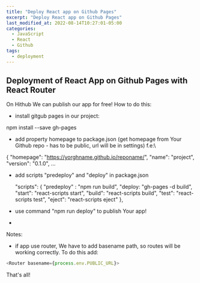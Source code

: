 ```yaml
---
title: "Deploy React app on Github Pages"
excerpt: "Deploy React app on Github Pages"
last_modified_at: 2022-08-14T10:27:01-05:00
categories:
  - JavaScript
  - React
  - Github
tags: 
  - deployment
---
```


<!-- short introduction -->
## Deployment of React App on Github Pages with React Router

On Hithub We can publish our app for free!
How to do this:
- install gitgub pages in our project: 

npm install --save gh-pages


- add property homepage to package.json (get homepage from Your Github repo - has to be public, url will be in settings) f.e:\

{
  "homepage": "https://yorghname.github.io/reponame/",
  "name": "project",
  "version": "0.1.0",
  ...


- add scripts "predeploy" and "deploy" in package.json

  "scripts": {
    "predeploy" : "npm run build",
    "deploy: "gh-pages -d build",
    "start": "react-scripts start",
    "build": "react-scripts build",
    "test": "react-scripts test",
    "eject": "react-scripts eject"
  },


- use command "npm run deploy" to publish Your app!

- 

Notes:
- if app use router, We have to add basename path, so routes will be working correctly. To do this add:
```js
<Router basename={process.env.PUBLIC_URL}>
```

That's all!



